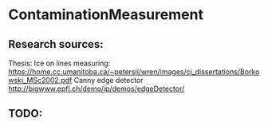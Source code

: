 # ContaminationMeasurement

## Research sources:
Thesis:
    Ice on lines measuring: https://home.cc.umanitoba.ca/~petersii/wren/images/ci_dissertations/Borkowski_MSc2002.pdf
Canny edge detector 
    http://bigwww.epfl.ch/demo/ip/demos/edgeDetector/
    
## TODO:
